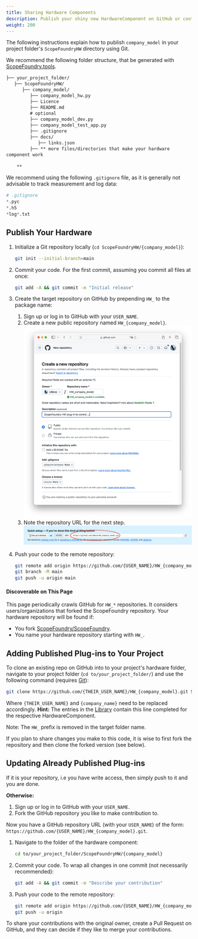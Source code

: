 ```yaml
---
title: Sharing Hardware Components
description: Publish your shiny new HardwareComponent on GitHub or contribute to existing ones. 
weight: 200
---
```


The following instructions explain how to publish `company_model` in your project folder's `ScopeFoundryHW` directory using Git. 

We recommend  the following folder structure, that be generated with [ScopeFoundry.tools](/docs/11_tools-tutorials/2_hardware-1/#the-template).

```
├── your_project_folder/
   ├── ScopeFoundryHW/
      ├── company_model/
         ├── company_model_hw.py					
         ├── Licence
         ├── README.md
         # optional
         ├── company_model_dev.py			
         ├── company_model_test_app.py
         ├── .gitignore
         ├── docs/
            ├── links.json 
         ├── ** more files/directories that make your hardware component work
         
    **
```

We recommend using the following `.gitignore` file, as it is generally not advisable to track measurement and log data:

```python
# .gitignore
*.pyc
*.h5
*log*.txt
```

## Publish Your Hardware

1. Initialize a Git repository locally (`cd ScopeFoundryHW/{company_model}`):

   ```sh
   git init --initial-branch=main
   ```
   
2. Commit your code. For the first commit, assuming you commit all files at once:

   ```sh
   git add -A && git commit -m "Initial release"
   ```

3. Create the target repository on GitHub by prepending `HW_` to the package name:

   1. Sign up or log in to GitHub with your `USER_NAME`.  
   2. Create a new public repository named `HW_{company_model}`.  
      ![create_repo](create_repo.png)  
   3. Note the repository URL for the next step.  
      ![repo_created](repo_created.png)

4. Push your code to the remote repository:

   ```sh
   git remote add origin https://github.com/{USER_NAME}/HW_{company_model}.git
   git branch -M main
   git push -u origin main
   ```

#### Discoverable on This Page

This page periodically crawls GitHub for `HW_*` repositories. It considers users/organizations that forked the ScopeFoundry repository. Your hardware repository will be found if:

- You fork [ScopeFoundry/ScopeFoundry](https://github.com/ScopeFoundry/ScopeFoundry).
- You name your hardware repository starting with `HW_`.

## Adding Published Plug-ins to Your Project

To clone an existing repo on GitHub  into to your project's hardware folder, navigate to your project folder (`cd to/your_project_folder/`) and use the following command  (requires [Git](/docs/100_development-environment/20_git/)):

```sh
git clone https://github.com/{THEIR_USER_NAME}/HW_{company_model}.git ScopeFoundryHW/{company_model}
```

Where `{THEIR_USER_NAME}` and `{company_name}` need to be replaced accordingly. **Hint:** The entries in the [Library](/docs/301_existing-hardware-components/) contain this line completed for the respective HardwareComponent. 

Note: The `HW_` prefix is removed in the target folder name.

If you plan to share changes you make to this code, it is wise to first fork the repository and then clone the forked version (see below).

## Updating Already Published Plug-ins

If it is your repository, i.e you have write access, then simply push to it and you are done. 

**Otherwise:**

1. Sign up or log in to GitHub with your `USER_NAME`.  
2. Fork the GitHub repository you like to make contribution to.

Now you have a GitHub repository URL (with your `USER_NAME`) of the form: `https://github.com/{USER_NAME}/HW_{company_model}.git`. 

1. Navigate to the folder of the hardware component:
   ```sh
   cd to/your_project_folder/ScopeFoundryHW/{company_model}
   ```

2. Commit your code. To wrap all changes in one commit (not necessarily recommended):
   ```sh
   git add -A && git commit -m "Describe your contribution"
   ```

3. Push your code to the remote repository:
   ```sh
   git remote add origin https://github.com/{USER_NAME}/HW_{company_model}.git
   git push -u origin
   ```

To share your contributions with the original owner, create a Pull Request on GitHub, and they can decide if they like to merge your contributions.